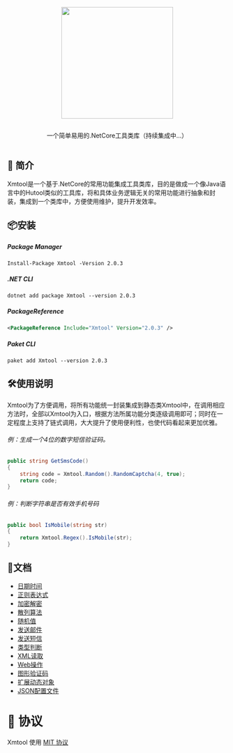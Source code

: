 <div align="center">
<article style="display: flex; flex-direction: column; align-items: center; justify-content: center;">
    <p align="center"><img width="256" src="http://res.dayuan.tech/images/xmtool.png" /></p>
    <p>
        一个简单易用的.NetCore工具类库（持续集成中...）
    </p>
</article>
</div>


##  :beginner: 简介

Xmtool是一个基于.NetCore的常用功能集成工具类库，目的是做成一个像Java语言中的Hutool类似的工具库，将和具体业务逻辑无关的常用功能进行抽象和封装，集成到一个类库中，方便使用维护，提升开发效率。



## :package:安装

##### Package Manager

```shell
Install-Package Xmtool -Version 2.0.3
```

##### .NET CLI

```shell
dotnet add package Xmtool --version 2.0.3
```

##### PackageReference

```xml
<PackageReference Include="Xmtool" Version="2.0.3" />
```

##### Paket CLI

```shell
paket add Xmtool --version 2.0.3
```



## :hammer_and_wrench:使用说明

Xmtool为了方便调用，将所有功能统一封装集成到静态类Xmtool中，在调用相应方法时，全部以Xmtool为入口，根据方法所属功能分类逐级调用即可；同时在一定程度上支持了链式调用，大大提升了使用便利性，也使代码看起来更加优雅。

###### 例：生成一个4位的数字短信验证码。

```c#
public string GetSmsCode()
{
    string code = Xmtool.Random().RandomCaptcha(4, true);
    return code;
}
```

###### 例：判断字符串是否有效手机号码

```c#
public bool IsMobile(string str)
{
    return Xmtool.Regex().IsMobile(str);
}
```



## :pencil:文档

- [日期时间](https://softwaiter.github.io/Xmtool/#/0201)
- [正则表达式](https://softwaiter.github.io/Xmtool/#/0202)
- [加密解密](https://softwaiter.github.io/Xmtool/#/0203)
- [散列算法](https://softwaiter.github.io/Xmtool/#/0204)
- [随机值](https://softwaiter.github.io/Xmtool/#/0205)
- [发送邮件](https://softwaiter.github.io/Xmtool/#/0206)
- [发送短信](https://softwaiter.github.io/Xmtool/#/0207)
- [类型判断](https://softwaiter.github.io/Xmtool/#/0208)
- [XML读取](https://softwaiter.github.io/Xmtool/#/0209)
- [Web操作](https://softwaiter.github.io/Xmtool/#/0210)
- [图形验证码](https://softwaiter.github.io/Xmtool/#/0211)
- [扩展动态对象](https://softwaiter.github.io/Xmtool/#/0212)
- [JSON配置文件](https://softwaiter.github.io/Xmtool/#/0213)



# 🎈 协议

Xmtool 使用 [MIT 协议](https://github.com/softwaiter/Xmtool/blob/master/LICENSE)
